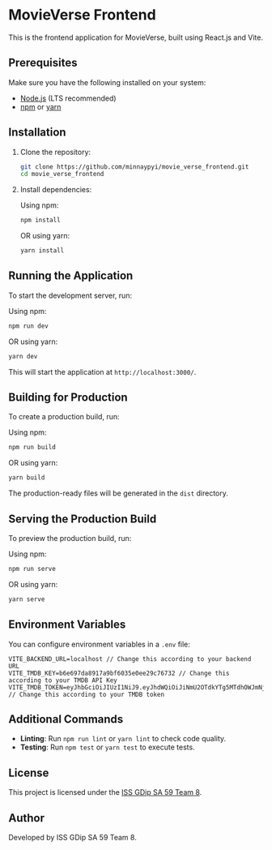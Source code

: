 # MovieVerse Frontend

This is the frontend application for MovieVerse, built using React.js and Vite.

## Prerequisites

Make sure you have the following installed on your system:

- [Node.js](https://nodejs.org/) (LTS recommended)
- [npm](https://www.npmjs.com/) or [yarn](https://yarnpkg.com/)

## Installation

1. Clone the repository:

   ```sh
   git clone https://github.com/minnaypyi/movie_verse_frontend.git
   cd movie_verse_frontend
   ```

2. Install dependencies:

   Using npm:
   ```sh
   npm install
   ```
   
   OR using yarn:
   ```sh
   yarn install
   ```

## Running the Application

To start the development server, run:

Using npm:
```sh
npm run dev
```

OR using yarn:
```sh
yarn dev
```

This will start the application at `http://localhost:3000/`.

## Building for Production

To create a production build, run:

Using npm:
```sh
npm run build
```

OR using yarn:
```sh
yarn build
```

The production-ready files will be generated in the `dist` directory.

## Serving the Production Build

To preview the production build, run:

Using npm:
```sh
npm run serve
```

OR using yarn:
```sh
yarn serve
```

## Environment Variables

You can configure environment variables in a `.env` file:

```
VITE_BACKEND_URL=localhost // Change this according to your backend URL
VITE_TMDB_KEY=b6e697da8917a9bf6035e0ee29c76732 // Change this according to your TMDB API Key
VITE_TMDB_TOKEN=eyJhbGciOiJIUzI1NiJ9.eyJhdWQiOiJiNmU2OTdkYTg5MTdhOWJmNjAzNWUwZWUyOWM3NjczMiIsIm5iZiI6MTczODY1MzQ3MS44OCwic3ViIjoiNjdhMWJmMWZlZWE4OWFkZjA5MDJlZWNkIiwic2NvcGVzIjpbImFwaV9yZWFkIl0sInZlcnNpb24iOjF9.f4LTSR993hRHTveYhNUmxTo0awVRaXmFMoRP7uwozb8 // Change this according to your TMDB token
```

## Additional Commands

- **Linting**: Run `npm run lint` or `yarn lint` to check code quality.
- **Testing**: Run `npm test` or `yarn test` to execute tests.

## License

This project is licensed under the [ISS GDip SA 59 Team 8](LICENSE).

## Author

Developed by ISS GDip SA 59 Team 8.

